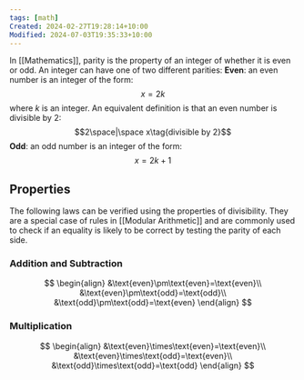 ```yaml
---
tags: [math]
Created: 2024-02-27T19:28:14+10:00
Modified: 2024-07-03T19:35:33+10:00
---
```

In [[Mathematics]], parity is the property of an integer of whether it is even or odd. An integer can have one of two different parities:
**Even**: an even number is an integer of the form:
$$x=2k$$
where $k$ is an integer. An equivalent definition is that an even number is divisible by 2:
$$2\space|\space x\tag{divisible by 2}$$
**Odd**: an odd number is an integer of the form:
$$x=2k+1$$

## Properties
The following laws can be verified using the properties of divisibility. They are a special case of rules in [[Modular Arithmetic]] and are commonly used to check if an equality is likely to be correct by testing the parity of each side.
### Addition and Subtraction
$$
\begin{align}
&\text{even}\pm\text{even}=\text{even}\\
&\text{even}\pm\text{odd}=\text{odd}\\
&\text{odd}\pm\text{odd}=\text{even}
\end{align}
$$
### Multiplication
$$
\begin{align}
&\text{even}\times\text{even}=\text{even}\\
&\text{even}\times\text{odd}=\text{even}\\
&\text{odd}\times\text{odd}=\text{odd}
\end{align}
$$
